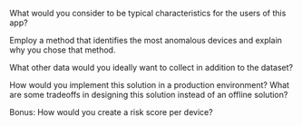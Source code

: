 What would you consider to be typical characteristics for the users of this app?

Employ a method that identifies the most anomalous devices and explain why you chose that method.

What other data would you ideally want to collect in addition to the dataset?

How would you implement this solution in a production environment? What are some tradeoffs in designing this solution instead of an offline solution?

Bonus: How would you create a risk score per device?
